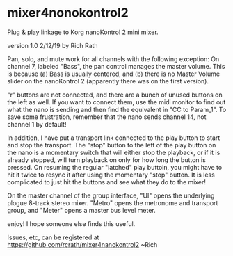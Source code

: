 # mixer4nonokontrol2

Plug & play linkage to Korg nanoKontrol 2 mini mixer.


version 1.0 2/12/19 by Rich Rath

Pan, solo, and mute work for all channels with the following exception: On channel 7, labeled "Bass", the pan control manages the master volume.  This is because (a) Bass is usually centered, and (b) there is no Master Volume slider on the nanoKontrol 2 (apparently there was on the first version).

"r" buttons are not connected, and there are a bunch of unused buttons on the left as well.  If you want to connect them, use the midi monitor to find out what the nano is sending and then find the equivalent in "CC to Param_1".  To save some frustration, remember that the nano sends channel 14, not channel 1 by default!

In addition, I have put a transport link connected to the play button to start and stop the transport. The "stop" button to the left of the play button on the nano is a momentary switch that will either stop the playback, or if it is already stopped, will turn playback on only for how long the button is pressed.  On resuming the regular "latched" play buttoin, you might have to hit it twice to resync it after using the momentary "stop" button. It is less complicated to just hit the buttons and see what they do to the mixer!  

On the master channel of the group interface, "UI" opens the underlying plogue 8-track stereo mixer.  "Metro" opens the metronome and transport group, and "Meter" opens a master bus level meter.

enjoy! I hope someone else finds this useful.  

Issues, etc, can be registered at https://github.com/rcrath/mixer4nanokontrol2
~Rich

